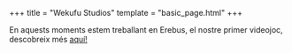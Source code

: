+++
title = "Wekufu Studios"
template = "basic_page.html"
+++

En aquests moments estem treballant en Erebus, el nostre primer videojoc, descobreix més [aquí!](@/games/erebus/index.ca.md)